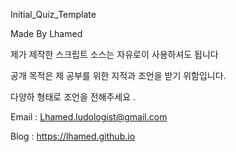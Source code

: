Initial_Quiz_Template

Made By Lhamed 

제가 제작한 스크립트 소스는 자유로이 사용하셔도 됩니다 

공개 목적은 제 공부를 위한 지적과 조언을 받기 위함입니다. 

다양하 형태로 조언을 전해주세요 .

Email : Lhamed.ludologist@gmail.com 

Blog : https://lhamed.github.io

